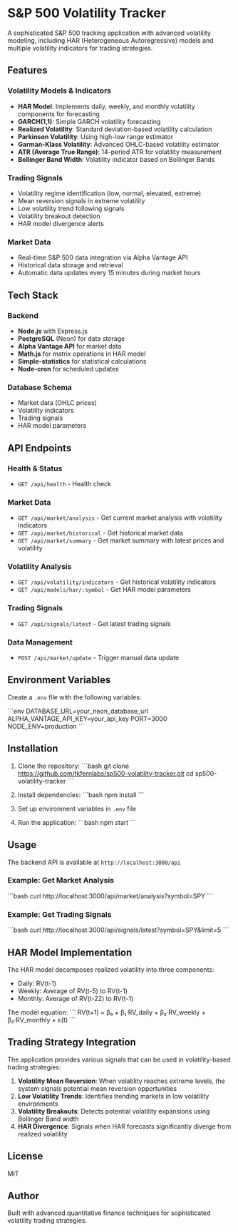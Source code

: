 # S&P 500 Volatility Tracker

A sophisticated S&P 500 tracking application with advanced volatility modeling, including HAR (Heterogeneous Autoregressive) models and multiple volatility indicators for trading strategies.

## Features

### Volatility Models & Indicators
- **HAR Model**: Implements daily, weekly, and monthly volatility components for forecasting
- **GARCH(1,1)**: Simple GARCH volatility forecasting
- **Realized Volatility**: Standard deviation-based volatility calculation
- **Parkinson Volatility**: Using high-low range estimator
- **Garman-Klass Volatility**: Advanced OHLC-based volatility estimator
- **ATR (Average True Range)**: 14-period ATR for volatility measurement
- **Bollinger Band Width**: Volatility indicator based on Bollinger Bands

### Trading Signals
- Volatility regime identification (low, normal, elevated, extreme)
- Mean reversion signals in extreme volatility
- Low volatility trend following signals
- Volatility breakout detection
- HAR model divergence alerts

### Market Data
- Real-time S&P 500 data integration via Alpha Vantage API
- Historical data storage and retrieval
- Automatic data updates every 15 minutes during market hours

## Tech Stack

### Backend
- **Node.js** with Express.js
- **PostgreSQL** (Neon) for data storage
- **Alpha Vantage API** for market data
- **Math.js** for matrix operations in HAR model
- **Simple-statistics** for statistical calculations
- **Node-cron** for scheduled updates

### Database Schema
- Market data (OHLC prices)
- Volatility indicators
- Trading signals
- HAR model parameters

## API Endpoints

### Health & Status
- `GET /api/health` - Health check

### Market Data
- `GET /api/market/analysis` - Get current market analysis with volatility indicators
- `GET /api/market/historical` - Get historical market data
- `GET /api/market/summary` - Get market summary with latest prices and volatility

### Volatility Analysis
- `GET /api/volatility/indicators` - Get historical volatility indicators
- `GET /api/models/har/:symbol` - Get HAR model parameters

### Trading Signals
- `GET /api/signals/latest` - Get latest trading signals

### Data Management
- `POST /api/market/update` - Trigger manual data update

## Environment Variables

Create a `.env` file with the following variables:

\`\`\`env
DATABASE_URL=your_neon_database_url
ALPHA_VANTAGE_API_KEY=your_api_key
PORT=3000
NODE_ENV=production
\`\`\`

## Installation

1. Clone the repository:
\`\`\`bash
git clone https://github.com/tkfernlabs/sp500-volatility-tracker.git
cd sp500-volatility-tracker
\`\`\`

2. Install dependencies:
\`\`\`bash
npm install
\`\`\`

3. Set up environment variables in `.env` file

4. Run the application:
\`\`\`bash
npm start
\`\`\`

## Usage

The backend API is available at `http://localhost:3000/api`

### Example: Get Market Analysis
\`\`\`bash
curl http://localhost:3000/api/market/analysis?symbol=SPY
\`\`\`

### Example: Get Trading Signals
\`\`\`bash
curl http://localhost:3000/api/signals/latest?symbol=SPY&limit=5
\`\`\`

## HAR Model Implementation

The HAR model decomposes realized volatility into three components:
- Daily: RV(t-1)
- Weekly: Average of RV(t-5) to RV(t-1)
- Monthly: Average of RV(t-22) to RV(t-1)

The model equation:
\`\`\`
RV(t+1) = β₀ + β₁·RV_daily + β₂·RV_weekly + β₃·RV_monthly + ε(t)
\`\`\`

## Trading Strategy Integration

The application provides various signals that can be used in volatility-based trading strategies:

1. **Volatility Mean Reversion**: When volatility reaches extreme levels, the system signals potential mean reversion opportunities
2. **Low Volatility Trends**: Identifies trending markets in low volatility environments
3. **Volatility Breakouts**: Detects potential volatility expansions using Bollinger Band width
4. **HAR Divergence**: Signals when HAR forecasts significantly diverge from realized volatility

## License

MIT

## Author

Built with advanced quantitative finance techniques for sophisticated volatility trading strategies.
